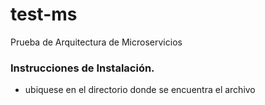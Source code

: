 # test-ms
Prueba de Arquitectura de Microservicios

### Instrucciones de Instalación.

- ubiquese en el directorio donde se encuentra el archivo 
